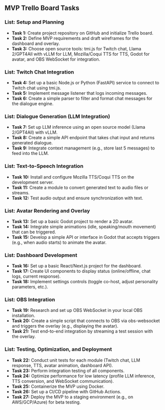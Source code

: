 ## MVP Trello Board Tasks

### **List: Setup and Planning**
- **Task 1:** Create project repository on GitHub and initialize Trello board.
- **Task 2:** Define MVP requirements and draft wireframes for the dashboard and overlay.
- **Task 3:** Choose open source tools: tmi.js for Twitch chat, Llama 2/GPT4All with vLLM for LLM, Mozilla/Coqui TTS for TTS, Godot for avatar, and OBS WebSocket for integration.

### **List: Twitch Chat Integration**
- **Task 4:** Set up a basic Node.js or Python (FastAPI) service to connect to Twitch chat using tmi.js.
- **Task 5:** Implement message listener that logs incoming messages.
- **Task 6:** Create a simple parser to filter and format chat messages for the dialogue engine.

### **List: Dialogue Generation (LLM Integration)**
- **Task 7:** Set up LLM inference using an open source model (Llama 2/GPT4All) with vLLM.
- **Task 8:** Create a simple API endpoint that takes chat input and returns generated dialogue.
- **Task 9:** Integrate context management (e.g., store last 5 messages) to feed into the LLM.

### **List: Text-to-Speech Integration**
- **Task 10:** Install and configure Mozilla TTS/Coqui TTS on the development server.
- **Task 11:** Create a module to convert generated text to audio files or streams.
- **Task 12:** Test audio output and ensure synchronization with text.

### **List: Avatar Rendering and Overlay**
- **Task 13:** Set up a basic Godot project to render a 2D avatar.
- **Task 14:** Integrate simple animations (idle, speaking/mouth movement) that can be triggered.
- **Task 15:** Develop a simple API or interface in Godot that accepts triggers (e.g., when audio starts) to animate the avatar.

### **List: Dashboard Development**
- **Task 16:** Set up a basic React/Next.js project for the dashboard.
- **Task 17:** Create UI components to display status (online/offline, chat logs, current response).
- **Task 18:** Implement settings controls (toggle co-host, adjust personality parameters, etc.).

### **List: OBS Integration**
- **Task 19:** Research and set up OBS WebSocket in your local OBS installation.
- **Task 20:** Create a simple script that connects to OBS via obs-websocket and triggers the overlay (e.g., displaying the avatar).
- **Task 21:** Test end-to-end integration by streaming a test session with the overlay.

### **List: Testing, Optimization, and Deployment**
- **Task 22:** Conduct unit tests for each module (Twitch chat, LLM response, TTS, avatar animation, dashboard API).
- **Task 23:** Perform integration testing of all components.
- **Task 24:** Optimize performance for low latency (profile LLM inference, TTS conversion, and WebSocket communication).
- **Task 25:** Containerize the MVP using Docker.
- **Task 26:** Set up a CI/CD pipeline with GitHub Actions.
- **Task 27:** Deploy the MVP to a staging environment (e.g., on AWS/GCP/Azure) for beta testing.
